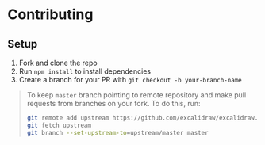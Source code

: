 # Contributing


## Setup

1. Fork and clone the repo
1. Run `npm install` to install dependencies
1. Create a branch for your PR with `git checkout -b your-branch-name`

> To keep `master` branch pointing to remote repository and make
> pull requests from branches on your fork. To do this, run:
>
> ```sh
> git remote add upstream https://github.com/excalidraw/excalidraw.git
> git fetch upstream
> git branch --set-upstream-to=upstream/master master
> ```
>

